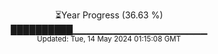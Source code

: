 <p align="center">
⏳Year Progress (36.63 %) <br>
██████████▁▁▁▁▁▁▁▁▁▁▁▁▁▁▁▁▁▁▁▁ <br>
<sub>Updated: Tue, 14 May 2024 01:15:08 GMT</sub>
</p>

